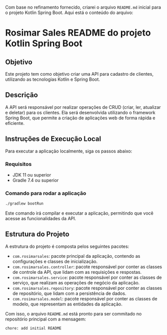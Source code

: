 Com base no refinamento fornecido, criarei o arquivo `README.md` inicial para o projeto Kotlin Spring Boot. Aqui está o conteúdo do arquivo:

# Rosimar Sales README do projeto Kotlin Spring Boot

## Objetivo
Este projeto tem como objetivo criar uma API para cadastro de clientes, utilizando as tecnologias Kotlin e Spring Boot.

## Descrição
A API será responsável por realizar operações de CRUD (criar, ler, atualizar e deletar) para os clientes. Ela será desenvolvida utilizando o framework Spring Boot, que permite a criação de aplicações web de forma rápida e eficiente.

## Instruções de Execução Local
Para executar a aplicação localmente, siga os passos abaixo:

### Requisitos
- JDK 11 ou superior
- Gradle 7.4 ou superior

### Comando para rodar a aplicação
```bash
./gradlew bootRun
```
Este comando irá compilar e executar a aplicação, permitindo que você acesse as funcionalidades da API.

## Estrutura do Projeto
A estrutura do projeto é composta pelos seguintes pacotes:
- `com.rosimarsales`: pacote principal da aplicação, contendo as configurações e classes de inicialização.
- `com.rosimarsales.controller`: pacote responsável por conter as classes de controle da API, que lidam com as requisições e respostas.
- `com.rosimarsales.service`: pacote responsável por conter as classes de serviço, que realizam as operações de negócio da aplicação.
- `com.rosimarsales.repository`: pacote responsável por conter as classes de repositório, que lidam com a persistência de dados.
- `com.rosimarsales.model`: pacote responsável por conter as classes de modelo, que representam as entidades da aplicação.

Com isso, o arquivo `README.md` está pronto para ser commitado no repositório principal com a mensagem:
```bash
chore: add initial README
```